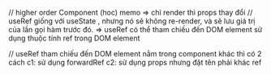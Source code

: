 // higher order Component (hoc)
memo => chỉ render thì props thay đổi
// useRef giống với useState , nhưng nó sẽ không re-render, và sẽ lưu giá trị của lần gọi hàm trước đó.
=> useRef có thể tham chiếu đến DOM element sử dụng thuộc tính ref trong DOM element

// useRef tham chiếu đến DOM element nằm trong component khác thì có 2 cách
c1: sử dụng forwardRef
c2: sử dụng props nhưng đặt tên phải khác ref
